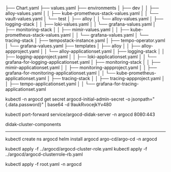├── Chart.yaml
├── values.yaml
├── environments
│   ├── dev
│   │   ├── alloy-values.yaml
│   │   ├── kube-prometheus-stack-values.yaml
│   │   └── vault-values.yaml
│   └── test
│       ├── alloy
│       │   └── alloy-values.yaml
│       ├── logging-stack
│       │   ├── loki-values.yaml
│       │   └── grafana-values.yaml
│       ├── monitoring-stack
│       │   ├── mimir-values.yaml
│       │   ├── kube-prometheus-stack-values.yaml
│       │   └── grafana-values.yaml
│       └── tracing-stack
│           ├── tempostack-instance.yaml
│           ├── tempo-operator.yaml
│           └── grafana-values.yaml
├── templates
│   ├── alloy
│   │   ├── alloy-appproject.yaml
│   │   └── alloy-applicationset.yaml
│   ├── logging-stack
│   │   ├── logging-appproject.yaml
│   │   ├── loki-applicationset.yaml
│   │   └── grafana-for-logging-applicationset.yaml
│   ├── monitoring-stack
│   │   ├── mimir-applicationset.yaml
│   │   ├── monitoring-appproject.yaml
│   │   ├── grafana-for-monitoring-applicationset.yaml
│   │   └── kube-prometheus-applicationset.yaml
│   ├── tracing-stack
│   │   ├── tracing-appproject.yaml
│   │   ├── tempo-applicationset.yaml
│   │   └── grafana-for-tracing-applicationset.yaml




kubectl -n argocd get secret argocd-initial-admin-secret -o jsonpath="{.data.password}" | base64 -d
9aukRvocejkYv480

kubectl port-forward service/argocd-didak-server -n argocd 8080:443

didak-cluster-components


---

kubectl create ns argocd
helm install argocd  argo-cd/argo-cd  -n argocd

kubectl apply -f ../argocd/argocd-cluster-role.yaml
kubectl apply -f ../argocd/argocd-clusterrole-rb.yaml

kubectl apply -f root.yaml -n argocd
